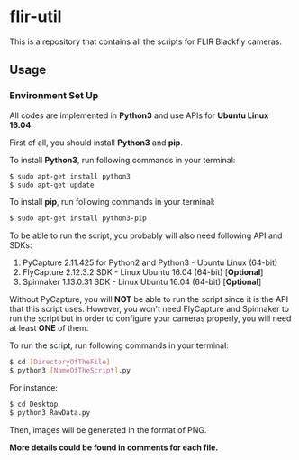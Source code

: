 # flir-util

This is a repository that contains all the scripts for FLIR Blackfly cameras.

## Usage

### Environment Set Up
All codes are implemented in **Python3** and use APIs for **Ubuntu Linux 16.04**.

First of all, you should install **Python3** and **pip**.

To install **Python3**, run following commands in your terminal:
```sh
$ sudo apt-get install python3
$ sudo apt-get update
```

To install **pip**, run following commands in your terminal:
```sh
$ sudo apt-get install python3-pip
```
To be able to run the script, you probably will also need following API and SDKs:
1. PyCapture 2.11.425 for Python2 and Python3 - Ubuntu Linux (64-bit) 
2. FlyCapture 2.12.3.2 SDK - Linux Ubuntu 16.04 (64-bit) [**Optional**]
3. Spinnaker 1.13.0.31 SDK - Linux Ubuntu 16.04 (64-bit) [**Optional**]

Without PyCapture, you will **NOT** be able to run the script since it is the API that this script uses. However, you won't need FlyCapture and Spinnaker to run the script but in order to configure your cameras properly, you will need at least **ONE** of them.

To run the script, run following commands in your terminal:
```sh
$ cd [DirectoryOfTheFile]
$ python3 [NameOfTheScript].py
```
For instance:

```sh
$ cd Desktop
$ python3 RawData.py
```
Then, images will be generated in the format of PNG.

**More details could be found in comments for each file.**

